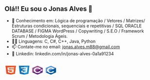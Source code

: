## Olá!! Eu sou o Jonas Alves 👋


- 🌱 Conhecimento em: Lógica de programação / Vetores / Matrizes/ Estruturas condicionais, sequenciais e repetitivas / SQL ORACLE DATABASE / FIGMA WordPress / Copywriting / S.E.O / Framework Scrum / Metodologia Ágeis.
- 👨‍💻 Linguagens: C, C#, C++, Java, Python
- 📫 Contate-me no email: jonas.alves.m88@gmail.com
- 💾 Linkedin: linkedin.com/in/jonas-alves-0a1a91234

 <div style="display: inline_block"><br>
<img align="center" alt="Jonas-HTML" height="30" width="40" src="https://raw.githubusercontent.com/devicons/devicon/master/icons/html5/html5-original.svg">
<img align="center" alt="Jonas-CSS" height="30" width="40" src="https://raw.githubusercontent.com/devicons/devicon/master/icons/css3/css3-original.svg">
<img align="center" alt="Jonas-Csharp" height="30" width="40" src="https://raw.githubusercontent.com/devicons/devicon/master/icons/csharp/csharp-original.svg">
<img align="center" alt="Jonas-C" height="30" width="40" src="https://raw.githubusercontent.com/devicons/devicon/master/icons/c/c-original.svg">
 
  </div>

##
